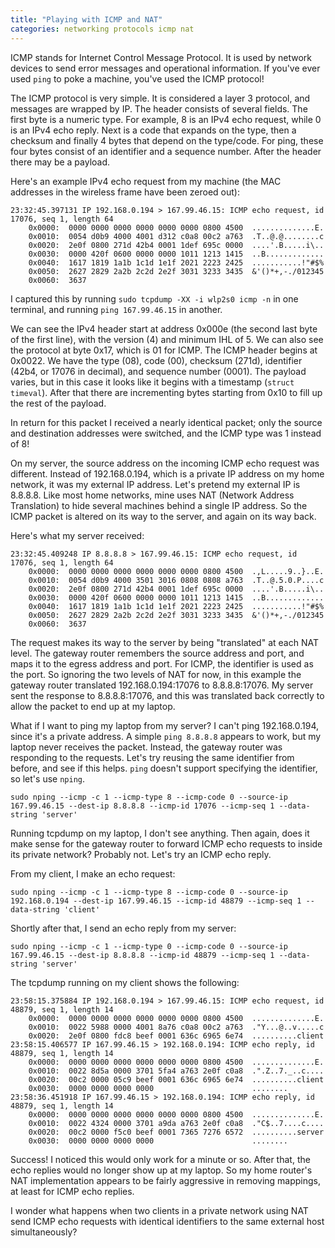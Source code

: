 ```yaml
---
title: "Playing with ICMP and NAT"
categories: networking protocols icmp nat
---
```


ICMP stands for Internet Control Message Protocol. It is used by network devices to send error messages and operational information. If you've ever used `ping` to poke a machine, you've used the ICMP protocol!

The ICMP protocol is very simple. It is considered a layer 3 protocol, and messages are wrapped by IP. The header consists of several fields. The first byte is a numeric type. For example, 8 is an IPv4 echo request, while 0 is an IPv4 echo reply. Next is a code that expands on the type, then a checksum and finally 4 bytes that depend on the type/code. For ping, these four bytes consist of an identifier and a sequence number. After the header there may be a payload.

Here's an example IPv4 echo request from my machine (the MAC addresses in the wireless frame have been zeroed out):

```
23:32:45.397131 IP 192.168.0.194 > 167.99.46.15: ICMP echo request, id 17076, seq 1, length 64
	0x0000:  0000 0000 0000 0000 0000 0000 0800 4500  ..............E.
	0x0010:  0054 d0b9 4000 4001 d312 c0a8 00c2 a763  .T..@.@........c
	0x0020:  2e0f 0800 271d 42b4 0001 1def 695c 0000  ....'.B.....i\..
	0x0030:  0000 420f 0600 0000 0000 1011 1213 1415  ..B.............
	0x0040:  1617 1819 1a1b 1c1d 1e1f 2021 2223 2425  ...........!"#$%
	0x0050:  2627 2829 2a2b 2c2d 2e2f 3031 3233 3435  &'()*+,-./012345
	0x0060:  3637
```

I captured this by running `sudo tcpdump -XX -i wlp2s0 icmp -n` in one terminal, and running `ping 167.99.46.15` in another.

We can see the IPv4 header start at address 0x000e (the second last byte of the first line), with the version (4) and minimum IHL of 5. We can also see the protocol at byte 0x17, which is 01 for ICMP. The ICMP header begins at 0x0022. We have the type (08), code (00), checksum (271d), identifier (42b4, or 17076 in decimal), and sequence number (0001). The payload varies, but in this case it looks like it begins with a timestamp (`struct timeval`). After that there are incrementing bytes starting from 0x10 to fill up the rest of the payload.

In return for this packet I received a nearly identical packet; only the source and destination addresses were switched, and the ICMP type was 1 instead of 8!

On my server, the source address on the incoming ICMP echo request was different. Instead of 192.168.0.194, which is a private IP address on my home network, it was my external IP address. Let's pretend my external IP is 8.8.8.8. Like most home networks, mine uses NAT (Network Address Translation) to hide several machines behind a single IP address. So the ICMP packet is altered on its way to the server, and again on its way back.

Here's what my server received:

```
23:32:45.409248 IP 8.8.8.8 > 167.99.46.15: ICMP echo request, id 17076, seq 1, length 64
	0x0000:  0000 0000 0000 0000 0000 0000 0800 4500  .,L.....9..}..E.
	0x0010:  0054 d0b9 4000 3501 3016 0808 0808 a763  .T..@.5.0.P....c
	0x0020:  2e0f 0800 271d 42b4 0001 1def 695c 0000  ....'.B.....i\..
	0x0030:  0000 420f 0600 0000 0000 1011 1213 1415  ..B.............
	0x0040:  1617 1819 1a1b 1c1d 1e1f 2021 2223 2425  ...........!"#$%
	0x0050:  2627 2829 2a2b 2c2d 2e2f 3031 3233 3435  &'()*+,-./012345
	0x0060:  3637
```

The request makes its way to the server by being "translated" at each NAT level. The gateway router remembers the source address and port, and maps it to the egress address and port. For ICMP, the identifier is used as the port. So ignoring the two levels of NAT for now, in this example the gateway router translated 192.168.0.194:17076 to 8.8.8.8:17076. My server sent the response to 8.8.8.8:17076, and this was translated back correctly to allow the packet to end up at my laptop.

What if I want to ping my laptop from my server? I can't ping 192.168.0.194, since it's a private address. A simple `ping 8.8.8.8` appears to work, but my laptop never receives the packet. Instead, the gateway router was responding to the requests. Let's try reusing the same identifier from before, and see if this helps. `ping` doesn't support specifying the identifier, so let's use `nping`.

```
sudo nping --icmp -c 1 --icmp-type 8 --icmp-code 0 --source-ip 167.99.46.15 --dest-ip 8.8.8.8 --icmp-id 17076 --icmp-seq 1 --data-string 'server'
```

Running tcpdump on my laptop, I don't see anything. Then again, does it make sense for the gateway router to forward ICMP echo requests to inside its private network? Probably not. Let's try an ICMP echo reply.

From my client, I make an echo request:

```
sudo nping --icmp -c 1 --icmp-type 8 --icmp-code 0 --source-ip 192.168.0.194 --dest-ip 167.99.46.15 --icmp-id 48879 --icmp-seq 1 --data-string 'client'
```

Shortly after that, I send an echo reply from my server:

```
sudo nping --icmp -c 1 --icmp-type 0 --icmp-code 0 --source-ip 167.99.46.15 --dest-ip 8.8.8.8 --icmp-id 48879 --icmp-seq 1 --data-string 'server'
```

The tcpdump running on my client shows the following:

```
23:58:15.375884 IP 192.168.0.194 > 167.99.46.15: ICMP echo request, id 48879, seq 1, length 14
	0x0000:  0000 0000 0000 0000 0000 0000 0800 4500  ..............E.
	0x0010:  0022 5988 0000 4001 8a76 c0a8 00c2 a763  ."Y...@..v.....c
	0x0020:  2e0f 0800 fdc8 beef 0001 636c 6965 6e74  ..........client
23:58:15.406577 IP 167.99.46.15 > 192.168.0.194: ICMP echo reply, id 48879, seq 1, length 14
	0x0000:  0000 0000 0000 0000 0000 0000 0800 4500  ..............E.
	0x0010:  0022 8d5a 0000 3701 5fa4 a763 2e0f c0a8  .".Z..7._..c....
	0x0020:  00c2 0000 05c9 beef 0001 636c 6965 6e74  ..........client
	0x0030:  0000 0000 0000 0000                      ........
23:58:36.451918 IP 167.99.46.15 > 192.168.0.194: ICMP echo reply, id 48879, seq 1, length 14
	0x0000:  0000 0000 0000 0000 0000 0000 0800 4500  ..............E.
	0x0010:  0022 4324 0000 3701 a9da a763 2e0f c0a8  ."C$..7....c....
	0x0020:  00c2 0000 f5c0 beef 0001 7365 7276 6572  ..........server
	0x0030:  0000 0000 0000 0000                      ........
```

Success! I noticed this would only work for a minute or so. After that, the echo replies would no longer show up at my laptop. So my home router's NAT implementation appears to be fairly aggressive in removing mappings, at least for ICMP echo replies.

I wonder what happens when two clients in a private network using NAT send ICMP echo requests with identical identifiers to the same external host simultaneously?
